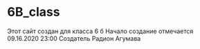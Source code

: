 # 6B_class



Этот сайт создан для класса 6 б
Начало создание отмечается 09.16.2020 23:00
Создатель Радион Агумава
